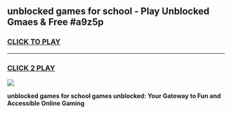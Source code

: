 
## unblocked games for school - Play Unblocked Gmaes & Free #a9z5p
<h3>
<a href="https://premium.freeplayer.one?title=unblocked_games_for_school&ref=03M">CLICK TO PLAY</a></h3>
<hr>

<h3>
<a href="https://premium.freeplayer.one?title=unblocked_games_for_school&ref=03M">CLICK 2 PLAY</a>
  
</h3>

<a href="https://premium.freeplayer.one?title=unblocked_games_for_school&ref=03M"><img src="https://clearcache.store/games.png"></a>


**unblocked games for school games unblocked: Your Gateway to Fun and Accessible Online Gaming**
